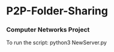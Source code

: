 # P2P-Folder-Sharing
### Computer Networks Project
To run the script:
                 python3 NewServer.py
